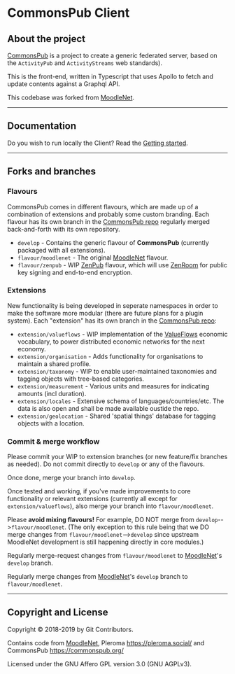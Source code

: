 # CommonsPub Client

## About the project
[CommonsPub](http://commonspub.org) is a project to create a generic federated server, based on the `ActivityPub` and `ActivityStreams` web standards). 

This is the front-end, written in Typescript that uses Apollo to fetch and update contents against a Graphql API.

This codebase was forked from [MoodleNet](http://moodle.net/).

---

## Documentation 

Do you wish to run locally the Client? Read the [Getting started](https://gitlab.com/CommonsPub/Client/blob/develop/GETTING_STARTED.md).

---

## Forks and branches

### Flavours 
CommonsPub comes in different flavours, which are made up of a combination of extensions and probably some custom branding. Each flavour has its own branch in the [CommonsPub repo](https://gitlab.com/CommonsPub/Client) regularly merged back-and-forth with its own repository.

- `develop` - Contains the generic flavour of **CommonsPub** (currently packaged with all extensions). 
- `flavour/moodlenet` - The original [MoodleNet](https://gitlab.com/moodlenet/frontend) flavour. 
- `flavour/zenpub` - WIP [ZenPub](https://github.com/dyne/zenpub/) flavour, which will use [ZenRoom](https://zenroom.org/) for public key signing and end-to-end encryption.

### Extensions
New functionality is being developed in seperate namespaces in order to make the software more modular (there are future plans for a plugin system). Each "extension" has its own branch in the [CommonsPub repo](https://gitlab.com/CommonsPub/Client):

- `extension/valueflows` - WIP implementation of the [ValueFlows](https://valueflo.ws/) economic vocabulary, to power distributed economic networks for the next economy.
- `extension/organisation` - Adds functionality for organisations to maintain a shared profile.
- `extension/taxonomy` - WIP to enable user-maintained taxonomies and tagging objects with tree-based categories. 
- `extension/measurement` - Various units and measures for indicating amounts (incl duration).
- `extension/locales` - Extensive schema of languages/countries/etc. The data is also open and shall be made available oustide the repo.
- `extension/geolocation` - Shared 'spatial things' database for tagging objects with a location.

### Commit & merge workflow

Please commit your WIP to extension branches (or new feature/fix branches as needed). Do not commit directly to `develop` or any of the flavours. 

Once done, merge your branch into `develop`.

Once tested and working, if you've made improvements to core functionality or relevant extensions (currently all except for `extension/valueflows`), also merge your branch into `flavour/moodlenet`.

Please **avoid mixing flavours!** For example, DO NOT merge from `develop`-->`flavour/moodlenet`. (The only exception to this rule being that we DO merge changes from `flavour/moodlenet`-->`develop` since upstream MoodleNet development is still happening directly in core modules.)

Regularly merge-request changes from `flavour/moodlenet` to [MoodleNet](https://gitlab.com/moodlenet/frontend)'s `develop` branch.

Regularly merge changes from [MoodleNet](https://gitlab.com/moodlenet/frontend)'s `develop` branch to `flavour/moodlenet`.


---

## Copyright and License

Copyright © 2018-2019 by Git Contributors.

Contains code from [MoodleNet](http://moodle.net/), Pleroma <https://pleroma.social/> and CommonsPub <https://commonspub.org/>

Licensed under the GNU Affero GPL version 3.0 (GNU AGPLv3).